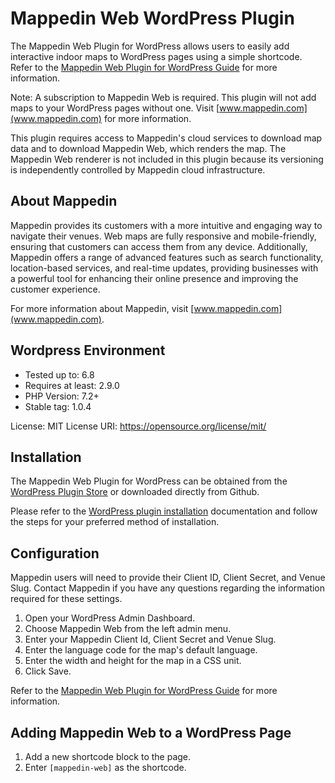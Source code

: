 # Mappedin Web WordPress Plugin

The Mappedin Web Plugin for WordPress allows users to easily add interactive indoor maps to WordPress pages using a simple shortcode. Refer to the [Mappedin Web Plugin for WordPress Guide](https://developer.mappedin.com/pre-built-applications/mappedin_web_plugin_for_wordpress) for more information.

Note: A subscription to Mappedin Web is required. This plugin will not add maps to your WordPress pages without one. Visit [www.mappedin.com](www.mappedin.com) for more information.

This plugin requires access to Mappedin's cloud services to download map data and to download Mappedin Web, which renders the map. The Mappedin Web renderer is not included in this plugin because its versioning is independently controlled by Mappedin cloud infrastructure.

## About Mappedin

Mappedin provides its customers with a more intuitive and engaging way to navigate their venues. Web maps are fully responsive and mobile-friendly, ensuring that customers can access them from any device. Additionally, Mappedin offers a range of advanced features such as search functionality, location-based services, and real-time updates, providing businesses with a powerful tool for enhancing their online presence and improving the customer experience.

For more information about Mappedin, visit [www.mappedin.com](www.mappedin.com).

## Wordpress Environment

- Tested up to: 6.8
- Requires at least: 2.9.0
- PHP Version: 7.2+
- Stable tag: 1.0.4

License: MIT
License URI: https://opensource.org/license/mit/

## Installation

The Mappedin Web Plugin for WordPress can be obtained from the [WordPress Plugin Store](https://wordpress.org/plugins/mappedin-web/) or downloaded directly from Github.

Please refer to the [WordPress plugin installation](https://wordpress.org/documentation/article/manage-plugins/#installing-plugins-1) documentation and follow the steps for your preferred method of installation.

## Configuration

Mappedin users will need to provide their Client ID, Client Secret, and Venue Slug. Contact Mappedin if you have any questions regarding the information required for these settings.

1. Open your WordPress Admin Dashboard.
2. Choose Mappedin Web from the left admin menu.
3. Enter your Mappedin Client Id, Client Secret and Venue Slug.
4. Enter the language code for the map's default language.
5. Enter the width and height for the map in a CSS unit.
6. Click Save.

Refer to the [Mappedin Web Plugin for WordPress Guide](https://developer.mappedin.com/pre-built-applications/mappedin_web_plugin_for_wordpress) for more information.

## Adding Mappedin Web to a WordPress Page

1. Add a new shortcode block to the page.
2. Enter `[mappedin-web]` as the shortcode.
